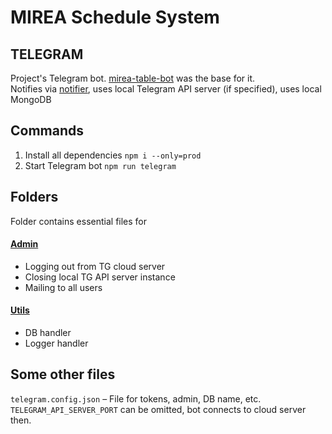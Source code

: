 # MIREA Schedule System

## TELEGRAM

Project's Telegram bot. [mirea-table-bot](https://github.com/serguun42/mirea-table-bot) was the base for it.
<br>
Notifies via [notifier](https://github.com/serguun42/mss/tree/master/notifier), uses local Telegram API server (if specified), uses local MongoDB


## Commands

1. Install all dependencies `npm i --only=prod`
2. Start Telegram bot `npm run telegram`


## Folders

Folder contains essential files for

#### [Admin](./admin)
* Logging out from TG cloud server
* Closing local TG API server instance
* Mailing to all users

#### [Utils](./utils)
* DB handler
* Logger handler


## Some other files
`telegram.config.json` – File for tokens, admin, DB name, etc. `TELEGRAM_API_SERVER_PORT` can be omitted, bot connects to cloud server then.
